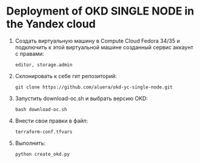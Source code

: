 # Deployment of OKD SINGLE NODE in the Yandex cloud
<ol>
<li>Создать виртуальную машину в Compute Cloud Fedora 34/35 и подключить к этой виртуальной машине созданный сервис аккаунт c правами:
<pre><code>editor, storage.admin </code></pre></li></li>
<li>Склонировать к себе гит репозиторий:</li>
<pre><code>git clone https://github.com/aluera/okd-yc-single-node.git</code></pre>
<li>Запустить download-oc.sh и выбрать версию OKD:<pre><code>bash download-oc.sh</code></pre></li>
<li>Внести свои правки в файл:<pre><code>terraform-conf.tfvars</code></pre></li></li>
<li>Выполнить: <pre><code>python create_okd.py</code></pre></li>
</ol>
